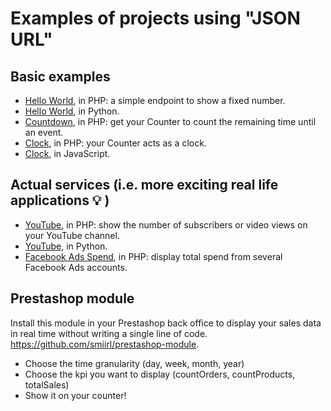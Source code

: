 # Examples of projects using "JSON URL" 

## Basic examples

- [Hello World](/samples/php/hello_world_json), in PHP: a simple endpoint to show a fixed number.
- [Hello World](/samples/python/hello_world), in Python.
- [Countdown](/samples/php/countdown), in PHP: get your Counter to count the remaining time until an event.
- [Clock](/samples/php/clock), in PHP: your Counter acts as a clock.
- [Clock](/samples/js/clock), in JavaScript.


## Actual services (i.e. more exciting real life applications 💡 )

- [YouTube](/samples/php/youtube), in PHP: show the number of subscribers or video views on your YouTube channel. 
- [YouTube](/samples/python/youtube), in Python.
- [Facebook Ads Spend](/samples/php/facebookAdsSpend), in PHP: display total spend from several Facebook Ads accounts.


## Prestashop module
Install this module in your Prestashop back office to display your sales data in real time without writing a single line of code.
https://github.com/smiirl/prestashop-module.
 - Choose the time granularity (day, week, month, year)
 - Choose the kpi you want to display (countOrders, countProducts, totalSales)
 - Show it on your counter!



